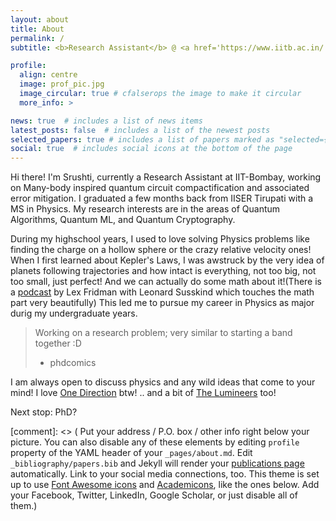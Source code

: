 ```yaml
---
layout: about
title: About
permalink: /
subtitle: <b>Research Assistant</b> @ <a href='https://www.iitb.ac.in/'>IIT Bombay</a> • <b>Previously:</b> <a href='https://research.ibm.com/labs/india'> IBM Research</a> | <a href='https://www.iisertirupati.ac.in/'>IISER Tiruapti</a>

profile:
  align: centre
  image: prof_pic.jpg
  image_circular: true # cfalserops the image to make it circular
  more_info: >

news: true  # includes a list of news items
latest_posts: false  # includes a list of the newest posts
selected_papers: true # includes a list of papers marked as "selected={true}"
social: true  # includes social icons at the bottom of the page
---
```


Hi there! I'm Srushti, currently a Research Assistant at IIT-Bombay, working on Many-body inspired quantum circuit compactification and associated error mitigation. I graduated a few months back from IISER Tirupati with a MS in Physics. My research interests are in the areas of Quantum Algorithms, Quantum ML, and Quantum Cryptography. 

During my highschool years, I used to love solving Physics problems like finding the charge on a hollow sphere or the crazy relative velocity ones! When I first learned about Kepler's Laws, I was awstruck by the very idea of planets following trajectories and how intact is everything, not too big, not too small, just perfect! And we can actually do some math about it!(There is a [podcast](https://www.youtube.com/watch?v=s78hvV3QLUE&t=2149s) by Lex Fridman with Leonard Susskind which touches the math part very beautifully) This led me to pursue my career in Physics as major durig my undergraduate years. 

> Working on a research problem; very similar to starting a band together :D
> - phdcomics

I am always open to discuss physics and any wild ideas that come to your mind! I love [One Direction](https://www.youtube.com/@onedirectionchannel) btw! .. and a bit of [The Lumineers](https://www.youtube.com/@TheLumineers) too!

Next stop: PhD?

[comment]: <> ( Put your address / P.O. box / other info right below your picture. You can also disable any of these elements by editing `profile` property of the YAML header of your `_pages/about.md`. Edit `_bibliography/papers.bib` and Jekyll will render your [publications page](/al-folio/publications/) automatically. Link to your social media connections, too. This theme is set up to use [Font Awesome icons](http://fortawesome.github.io/Font-Awesome/) and [Academicons](https://jpswalsh.github.io/academicons/), like the ones below. Add your Facebook, Twitter, LinkedIn, Google Scholar, or just disable all of them.)
